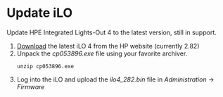 # Update iLO

Update HPE Integrated Lights-Out 4 to the latest version, still in support.

1. [Download](https://support.hpe.com/connect/s/softwaredetails?language=en_US&softwareId=MTX_9d1f194483234be395e2e062f8) the latest iLO 4 from the HP website (currently 2.82)
2. Unpack the _cp053896.exe_ file using your favorite archiver. 
   ```console
   unzip cp053896.exe
   ```
3. Log into the iLO and upload the _ilo4_282.bin_ file in _Administration_ → _Firmware_
